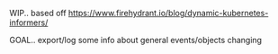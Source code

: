 

WIP.. based off https://www.firehydrant.io/blog/dynamic-kubernetes-informers/


GOAL.. export/log some info about general events/objects changing

